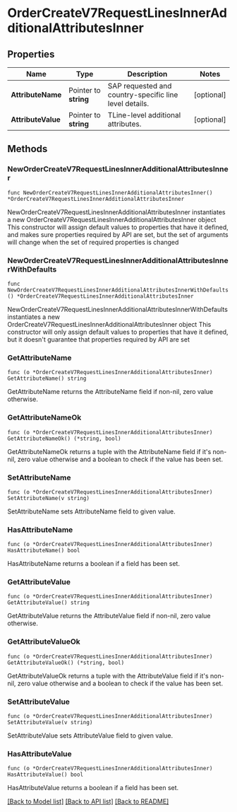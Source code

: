 # OrderCreateV7RequestLinesInnerAdditionalAttributesInner

## Properties

Name | Type | Description | Notes
------------ | ------------- | ------------- | -------------
**AttributeName** | Pointer to **string** | SAP requested and country-specific line level details. | [optional] 
**AttributeValue** | Pointer to **string** | TLine-level additional attributes. | [optional] 

## Methods

### NewOrderCreateV7RequestLinesInnerAdditionalAttributesInner

`func NewOrderCreateV7RequestLinesInnerAdditionalAttributesInner() *OrderCreateV7RequestLinesInnerAdditionalAttributesInner`

NewOrderCreateV7RequestLinesInnerAdditionalAttributesInner instantiates a new OrderCreateV7RequestLinesInnerAdditionalAttributesInner object
This constructor will assign default values to properties that have it defined,
and makes sure properties required by API are set, but the set of arguments
will change when the set of required properties is changed

### NewOrderCreateV7RequestLinesInnerAdditionalAttributesInnerWithDefaults

`func NewOrderCreateV7RequestLinesInnerAdditionalAttributesInnerWithDefaults() *OrderCreateV7RequestLinesInnerAdditionalAttributesInner`

NewOrderCreateV7RequestLinesInnerAdditionalAttributesInnerWithDefaults instantiates a new OrderCreateV7RequestLinesInnerAdditionalAttributesInner object
This constructor will only assign default values to properties that have it defined,
but it doesn't guarantee that properties required by API are set

### GetAttributeName

`func (o *OrderCreateV7RequestLinesInnerAdditionalAttributesInner) GetAttributeName() string`

GetAttributeName returns the AttributeName field if non-nil, zero value otherwise.

### GetAttributeNameOk

`func (o *OrderCreateV7RequestLinesInnerAdditionalAttributesInner) GetAttributeNameOk() (*string, bool)`

GetAttributeNameOk returns a tuple with the AttributeName field if it's non-nil, zero value otherwise
and a boolean to check if the value has been set.

### SetAttributeName

`func (o *OrderCreateV7RequestLinesInnerAdditionalAttributesInner) SetAttributeName(v string)`

SetAttributeName sets AttributeName field to given value.

### HasAttributeName

`func (o *OrderCreateV7RequestLinesInnerAdditionalAttributesInner) HasAttributeName() bool`

HasAttributeName returns a boolean if a field has been set.

### GetAttributeValue

`func (o *OrderCreateV7RequestLinesInnerAdditionalAttributesInner) GetAttributeValue() string`

GetAttributeValue returns the AttributeValue field if non-nil, zero value otherwise.

### GetAttributeValueOk

`func (o *OrderCreateV7RequestLinesInnerAdditionalAttributesInner) GetAttributeValueOk() (*string, bool)`

GetAttributeValueOk returns a tuple with the AttributeValue field if it's non-nil, zero value otherwise
and a boolean to check if the value has been set.

### SetAttributeValue

`func (o *OrderCreateV7RequestLinesInnerAdditionalAttributesInner) SetAttributeValue(v string)`

SetAttributeValue sets AttributeValue field to given value.

### HasAttributeValue

`func (o *OrderCreateV7RequestLinesInnerAdditionalAttributesInner) HasAttributeValue() bool`

HasAttributeValue returns a boolean if a field has been set.


[[Back to Model list]](../README.md#documentation-for-models) [[Back to API list]](../README.md#documentation-for-api-endpoints) [[Back to README]](../README.md)



